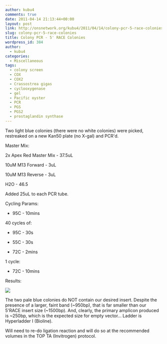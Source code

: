 ```yaml
---
author: kubu4
comments: true
date: 2011-04-14 21:13:44+00:00
layout: post
link: http://onsnetwork.org/kubu4/2011/04/14/colony-pcr-5-race-colonies/
slug: colony-pcr-5-race-colonies
title: Colony PCR - 5' RACE Colonies
wordpress_id: 384
author:
  - kubu4
categories:
  - Miscellaneous
tags:
  - colony screen
  - COX
  - COX2
  - Crassostrea gigas
  - cyclooxygenase
  - gel
  - Pacific oyster
  - PCR
  - PGS
  - PGS2
  - prostaglandin synthase
---
```


Two light blue colonies (there were no white colonies) were picked, restreaked on a new Kan50 plate (no X-gal) and PCR'd.

Master Mix:

2x Apex Red Master Mix - 37.5uL

10uM M13 Forward - 3uL

10uM M13 Reverse - 3uL

H2O - 46.5

Added 25uL to each PCR tube.

Cycling Params:




    
  * 95C - 10mins



40 cycles of:


    
  * 95C - 30s

    
  * 55C - 30s

    
  * 72C - 2mins



1 cycle:


    
  * 72C - 10mins



Results:

![](http://eagle.fish.washington.edu/Arabidopsis/20110415-01.jpg)

The two pale blue colonies do NOT contain our desired insert. Despite the presence of a larger, faint band (~950bp), that is far smaller than our 5'RACE insert size (~1500bp). And, clearly, the primary amplicon produced is ~250bp, which is the expected size for empty vector... Ladder is Hyperladder I (Bioline).

Will need to re-do ligation reaction and will do so at the recommended volumes in the TOP TA (Invitrogen) protocol.
